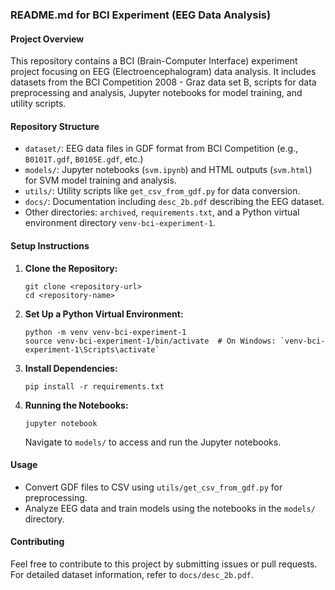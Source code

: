 ### README.md for BCI Experiment (EEG Data Analysis) 

#### Project Overview

This repository contains a BCI (Brain-Computer Interface) experiment project focusing on EEG (Electroencephalogram) data analysis. It includes datasets from the BCI Competition 2008 - Graz data set B, scripts for data preprocessing and analysis, Jupyter notebooks for model training, and utility scripts.

#### Repository Structure

- `dataset/`: EEG data files in GDF format from BCI Competition (e.g., `B0101T.gdf`, `B0105E.gdf`, etc.)
- `models/`: Jupyter notebooks (`svm.ipynb`) and HTML outputs (`svm.html`) for SVM model training and analysis.
- `utils/`: Utility scripts like `get_csv_from_gdf.py` for data conversion.
- `docs/`: Documentation including `desc_2b.pdf` describing the EEG dataset.
- Other directories: `archived`, `requirements.txt`, and a Python virtual environment directory `venv-bci-experiment-1`.

#### Setup Instructions

1. **Clone the Repository:**
   ```
   git clone <repository-url>
   cd <repository-name>
   ```

2. **Set Up a Python Virtual Environment:**
   ```
   python -m venv venv-bci-experiment-1
   source venv-bci-experiment-1/bin/activate  # On Windows: `venv-bci-experiment-1\Scripts\activate`
   ```

3. **Install Dependencies:**
   ```
   pip install -r requirements.txt
   ```

4. **Running the Notebooks:**
   ```
   jupyter notebook
   ```
   Navigate to `models/` to access and run the Jupyter notebooks.

#### Usage

- Convert GDF files to CSV using `utils/get_csv_from_gdf.py` for preprocessing.
- Analyze EEG data and train models using the notebooks in the `models/` directory.

#### Contributing

Feel free to contribute to this project by submitting issues or pull requests. For detailed dataset information, refer to `docs/desc_2b.pdf`.